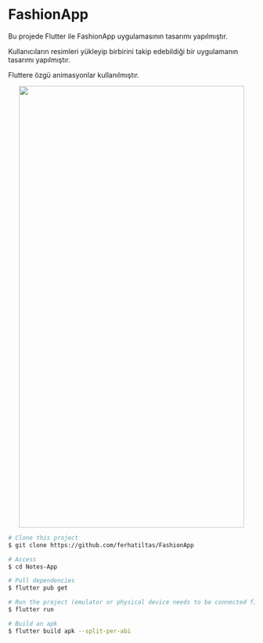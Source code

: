 # FashionApp
Bu projede Flutter ile FashionApp uygulamasının tasarımı yapılmıştır.

Kullanıcıların resimleri yükleyip birbirini takip edebildiği bir uygulamanın tasarımı yapılmıştır.

Fluttere özgü animasyonlar kullanılmıştır.

<p align="center">
  <img width="460" height="900" src="https://github.com/ferhatiltas/FashionApp/blob/master/asdm.gif">
</p>


```bash
# Clone this project
$ git clone https://github.com/ferhatiltas/FashionApp

# Access
$ cd Notes-App

# Pull dependencies
$ flutter pub get

# Run the project (emulator or physical device needs to be connected first)
$ flutter run

# Build an apk
$ flutter build apk --split-per-abi
```
